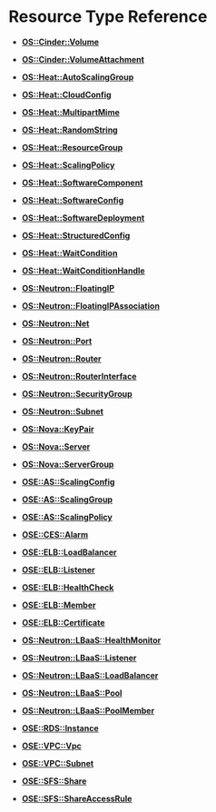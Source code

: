 # Resource Type Reference<a name="EN-US_TOPIC_0078332419"></a>

-   **[OS::Cinder::Volume](os-cinder-volume.md)**  

-   **[OS::Cinder::VolumeAttachment](os-cinder-volumeattachment.md)**  

-   **[OS::Heat::AutoScalingGroup](os-heat-autoscalinggroup.md)**  

-   **[OS::Heat::CloudConfig](os-heat-cloudconfig.md)**  

-   **[OS::Heat::MultipartMime](os-heat-multipartmime.md)**  

-   **[OS::Heat::RandomString](os-heat-randomstring.md)**  

-   **[OS::Heat::ResourceGroup](os-heat-resourcegroup.md)**  

-   **[OS::Heat::ScalingPolicy](os-heat-scalingpolicy.md)**  

-   **[OS::Heat::SoftwareComponent](os-heat-softwarecomponent.md)**  

-   **[OS::Heat::SoftwareConfig](os-heat-softwareconfig.md)**  

-   **[OS::Heat::SoftwareDeployment](os-heat-softwaredeployment.md)**  

-   **[OS::Heat::StructuredConfig](os-heat-structuredconfig.md)**  

-   **[OS::Heat::WaitCondition](os-heat-waitcondition.md)**  

-   **[OS::Heat::WaitConditionHandle](os-heat-waitconditionhandle.md)**  

-   **[OS::Neutron::FloatingIP](os-neutron-floatingip.md)**  

-   **[OS::Neutron::FloatingIPAssociation](os-neutron-floatingipassociation.md)**  

-   **[OS::Neutron::Net](os-neutron-net.md)**  

-   **[OS::Neutron::Port](os-neutron-port.md)**  

-   **[OS::Neutron::Router](os-neutron-router.md)**  

-   **[OS::Neutron::RouterInterface](os-neutron-routerinterface.md)**  

-   **[OS::Neutron::SecurityGroup](os-neutron-securitygroup.md)**  

-   **[OS::Neutron::Subnet](os-neutron-subnet.md)**  

-   **[OS::Nova::KeyPair](os-nova-keypair.md)**  

-   **[OS::Nova::Server](os-nova-server.md)**  

-   **[OS::Nova::ServerGroup](os-nova-servergroup.md)**  

-   **[OSE::AS::ScalingConfig](ose-as-scalingconfig.md)**  

-   **[OSE::AS::ScalingGroup](ose-as-scalinggroup.md)**  

-   **[OSE::AS::ScalingPolicy](ose-as-scalingpolicy.md)**  

-   **[OSE::CES::Alarm](ose-ces-alarm.md)**  

-   **[OSE::ELB::LoadBalancer](ose-elb-loadbalancer.md)**  

-   **[OSE::ELB::Listener](ose-elb-listener.md)**  

-   **[OSE::ELB::HealthCheck](ose-elb-healthcheck.md)**  

-   **[OSE::ELB::Member](ose-elb-member.md)**  

-   **[OSE::ELB::Certificate](ose-elb-certificate.md)**  

-   **[OS::Neutron::LBaaS::HealthMonitor](os-neutron-lbaas-healthmonitor.md)**  

-   **[OS::Neutron::LBaaS::Listener](os-neutron-lbaas-listener.md)**  

-   **[OS::Neutron::LBaaS::LoadBalancer](os-neutron-lbaas-loadbalancer.md)**  

-   **[OS::Neutron::LBaaS::Pool](os-neutron-lbaas-pool.md)**  

-   **[OS::Neutron::LBaaS::PoolMember](os-neutron-lbaas-poolmember.md)**  

-   **[OSE::RDS::Instance](ose-rds-instance.md)**  

-   **[OSE::VPC::Vpc](ose-vpc-vpc.md)**  

-   **[OSE::VPC::Subnet](ose-vpc-subnet.md)**  

-   **[OSE::SFS::Share](ose-sfs-share.md)**  

-   **[OSE::SFS::ShareAccessRule](ose-sfs-shareaccessrule.md)**  


